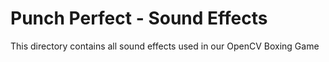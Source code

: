 # Punch Perfect - Sound Effects
This directory contains all sound effects used in our OpenCV Boxing Game 
